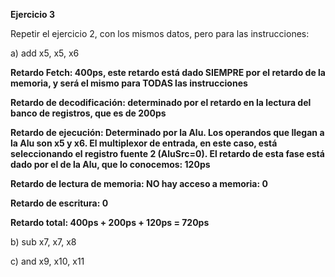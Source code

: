 **Ejercicio 3**

Repetir el ejercicio 2, con los mismos datos, pero para las instrucciones:

a) add x5, x5, x6

**Retardo Fetch: 400ps, este retardo está dado SIEMPRE por el retardo de la memoria, y será el mismo para TODAS las instrucciones**

**Retardo de decodificación: determinado por el retardo en la lectura del banco de registros, que es de 200ps**

**Retardo de ejecución: Determinado por la Alu. Los operandos que llegan a la Alu son x5 y x6. El multiplexor de entrada, en este caso, está seleccionando el registro fuente 2 (AluSrc=0). El retardo de esta fase está dado por el de la Alu, que lo conocemos: 120ps**

**Retardo de lectura de memoria: NO hay acceso a memoria: 0**

**Retardo de escritura: 0**

**Retardo total: 400ps + 200ps + 120ps = 720ps**

b) sub x7, x7, x8

c) and x9, x10, x11
